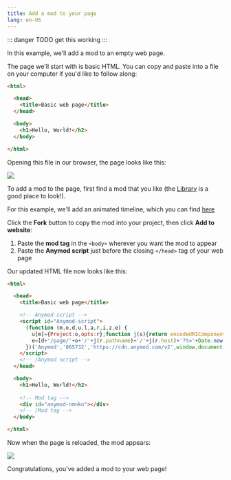 ```yaml
---
title: Add a mod to your page
lang: en-US
---
```


::: danger
TODO get this working
:::

In this example, we'll add a mod to an empty web page.

The page we'll start with is basic HTML. You can copy and paste into a file on your computer if you'd like to follow along:

```html
<html>

  <head>
    <title>Basic web page</title>
  </head>

  <body>
    <h1>Hello, World!</h2>
  </body>

</html>
```

Opening this file in our browser, the page looks like this:

<img src="https://res.cloudinary.com/component/image/upload/c_scale,w_1200/v1534381540/add-mod-01_xkimjj.png">

To add a mod to the page, first find a mod that you like (the [Library](https://anymod.com/library) is a good place to look!).

For this example, we'll add an animated timeline, which you can find [here](https://anymod.com/mod/nmnko?v=30)

Click the **Fork** button to copy the mod into your project, then click **Add to website**:

1. Paste the **mod tag** in the `<body>` wherever you want the mod to appear
2. Paste the **Anymod script** just before the closing `</head>` tag of your web page

Our updated HTML file now looks like this:

```html
<html>

  <head>
    <title>Basic web page</title>

    <!-- Anymod script -->
    <script id="Anymod-script">
      (function (m,o,d,u,l,a,r,i,z,e) {
        u[m]={Project:o,opts:r};function j(s){return encodeURIComponent(btoa(s))};z=l.getElementById(m+'-'+a);r=u.location;
        e=[d+'/page/'+o+'/'+j(r.pathname)+'/'+j(r.host)+'?t='+Date.now(),d];e.map(function(w){i=l.createElement(a);i.defer=1;i.src=w;z.parentNode.insertBefore(i,z);});
      })('Anymod','865732','https://cdn.anymod.com/v2',window,document,'script');
    </script>
    <!-- /Anymod script -->
  </head>

  <body>
    <h1>Hello, World!</h2>
    
    <!-- Mod tag -->
    <div id="anymod-nmnko"></div>
    <!-- /Mod tag -->
  </body>

</html>
```

Now when the page is reloaded, the mod appears:

<img src="https://res.cloudinary.com/component/image/upload/c_scale,w_1200/v1534381540/add-mod-02_ladprh.png">

Congratulations, you've added a mod to your web page!